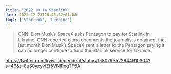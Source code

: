 ```yaml
---
title: "2022 10 14 Starlink"
date: 2022-12-23T20:46:12+01:00
tags: ['Starlink', 'Ukraine']
---
```

> CNN: Elon Musk’s SpaceX asks Pentagon to pay for Starlink in Ukraine. CNN reported citing documents the journalists obtained, that last month Elon Musk’s SpaceX sent a letter to the Pentagon saying it can no longer continue to fund the Starlink service for Ukraine.

https://twitter.com/kyivindependent/status/1580793522944610304?s=46&t=8uS0yxyviZf5VNiPegTF5A